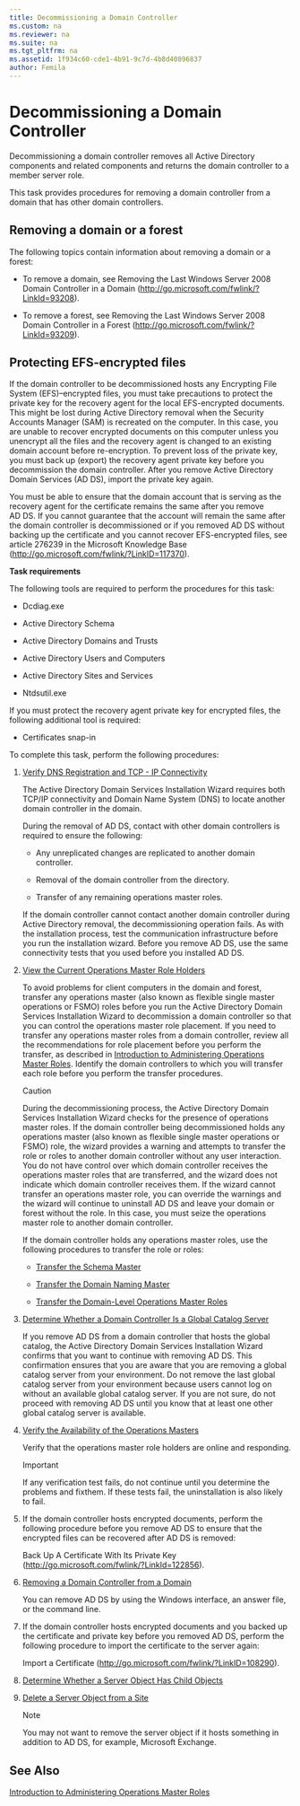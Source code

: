 ```yaml
---
title: Decommissioning a Domain Controller
ms.custom: na
ms.reviewer: na
ms.suite: na
ms.tgt_pltfrm: na
ms.assetid: 1f934c60-cde1-4b91-9c7d-4b8d40896837
author: Femila
---
```

# Decommissioning a Domain Controller
  Decommissioning a domain controller removes all Active Directory components and related components and returns the domain controller to a member server role.  
  
 This task provides procedures for removing a domain controller from a domain that has other domain controllers.  
  
## Removing a domain or a forest  
 The following topics contain information about removing a domain or a forest:  
  
-   To remove a domain, see Removing the Last Windows Server 2008 Domain Controller in a Domain \([http:\/\/go.microsoft.com\/fwlink\/?LinkId\=93208](http://go.microsoft.com/fwlink/?LinkId=93208)\).  
  
-   To remove a forest, see Removing the Last Windows Server 2008 Domain Controller in a Forest \([http:\/\/go.microsoft.com\/fwlink\/?LinkId\=93209](http://go.microsoft.com/fwlink/?LinkId=93209)\).  
  
## Protecting EFS\-encrypted files  
 If the domain controller to be decommissioned hosts any Encrypting File System \(EFS\)–encrypted files, you must take precautions to protect the private key for the recovery agent for the local EFS\-encrypted documents. This might be lost during Active Directory removal when the Security Accounts Manager \(SAM\) is recreated on the computer. In this case, you are unable to recover encrypted documents on this computer unless you unencrypt all the files and the recovery agent is changed to an existing domain account before re\-encryption. To prevent loss of the private key, you must back up \(export\) the recovery agent private key before you decommission the domain controller. After you remove Active Directory Domain Services \(AD DS\), import the private key again.  
  
 You must be able to ensure that the domain account that is serving as the recovery agent for the certificate remains the same after you remove AD DS. If you cannot guarantee that the account will remain the same after the domain controller is decommissioned or if you removed AD DS without backing up the certificate and you cannot recover EFS\-encrypted files, see article 276239 in the Microsoft Knowledge Base \([http:\/\/go.microsoft.com\/fwlink\/?LinkID\=117370](http://go.microsoft.com/fwlink/?LinkID=117370)\).  
  
 **Task requirements**  
  
 The following tools are required to perform the procedures for this task:  
  
-   Dcdiag.exe  
  
-   Active Directory Schema  
  
-   Active Directory Domains and Trusts  
  
-   Active Directory Users and Computers  
  
-   Active Directory Sites and Services  
  
-   Ntdsutil.exe  
  
 If you must protect the recovery agent private key for encrypted files, the following additional tool is required:  
  
-   Certificates snap\-in  
  
 To complete this task, perform the following procedures:  
  
1.  [Verify DNS Registration and TCP - IP Connectivity](../Topic/Verify-DNS-Registration-and-TCP---IP-Connectivity.md)  
  
     The Active Directory Domain Services Installation Wizard requires both TCP\/IP connectivity and Domain Name System \(DNS\) to locate another domain controller in the domain.  
  
     During the removal of AD DS, contact with other domain controllers is required to ensure the following:  
  
    -   Any unreplicated changes are replicated to another domain controller.  
  
    -   Removal of the domain controller from the directory.  
  
    -   Transfer of any remaining operations master roles.  
  
     If the domain controller cannot contact another domain controller during Active Directory removal, the decommissioning operation fails. As with the installation process, test the communication infrastructure before you run the installation wizard. Before you remove AD DS, use the same connectivity tests that you used before you installed AD DS.  
  
2.  [View the Current Operations Master Role Holders](../Topic/View-the-Current-Operations-Master-Role-Holders.md)  
  
     To avoid problems for client computers in the domain and forest, transfer any operations master \(also known as flexible single master operations or FSMO\) roles before you run the Active Directory Domain Services Installation Wizard to decommission a domain controller so that you can control the operations master role placement. If you need to transfer any operations master roles from a domain controller, review all the recommendations for role placement before you perform the transfer, as described in [Introduction to Administering Operations Master Roles](../Topic/Introduction-to-Administering-Operations-Master-Roles.md). Identify the domain controllers to which you will transfer each role before you perform the transfer procedures.  
  
    > [!CAUTION]  
    >  During the decommissioning process, the Active Directory Domain Services Installation Wizard checks for the presence of operations master roles. If the domain controller being decommissioned holds any operations master \(also known as flexible single master operations or FSMO\) role, the wizard provides a warning and attempts to transfer the role or roles to another domain controller without any user interaction. You do not have control over which domain controller receives the operations master roles that are transferred, and the wizard does not indicate which domain controller receives them. If the wizard cannot transfer an operations master role, you can override the warnings and the wizard will continue to uninstall AD DS and leave your domain or forest without the role. In this case, you must seize the operations master role to another domain controller.  
  
     If the domain controller holds any operations master roles, use the following procedures to transfer the role or roles:  
  
    -   [Transfer the Schema Master](../Topic/Transfer-the-Schema-Master.md)  
  
    -   [Transfer the Domain Naming Master](../Topic/Transfer-the-Domain-Naming-Master.md)  
  
    -   [Transfer the Domain-Level Operations Master Roles](../Topic/Transfer-the-Domain-Level-Operations-Master-Roles.md)  
  
3.  [Determine Whether a Domain Controller Is a Global Catalog Server](../Topic/Determine-Whether-a-Domain-Controller-Is-a-Global-Catalog-Server.md)  
  
     If you remove AD DS from a domain controller that hosts the global catalog, the Active Directory Domain Services Installation Wizard confirms that you want to continue with removing AD DS. This confirmation ensures that you are aware that you are removing a global catalog server from your environment. Do not remove the last global catalog server from your environment because users cannot log on without an available global catalog server. If you are not sure, do not proceed with removing AD DS until you know that at least one other global catalog server is available.  
  
4.  [Verify the Availability of the Operations Masters](../Topic/Verify-the-Availability-of-the-Operations-Masters.md)  
  
     Verify that the operations master role holders are online and responding.  
  
    > [!IMPORTANT]  
    >  If any verification test fails, do not continue until you determine the problems and fixthem. If these tests fail, the uninstallation is also likely to fail.  
  
5.  If the domain controller hosts encrypted documents, perform the following procedure before you remove AD DS to ensure that the encrypted files can be recovered after AD DS is removed:  
  
     Back Up A Certificate With Its Private Key \([http:\/\/go.microsoft.com\/fwlink\/?LinkId\=122856](http://go.microsoft.com/fwlink/?LinkId=122856)\).  
  
6.  [Removing a Domain Controller from a Domain](../Topic/Removing-a-Domain-Controller-from-a-Domain.md)  
  
     You can remove AD DS by using the Windows interface, an answer file, or the command line.  
  
7.  If the domain controller hosts encrypted documents and you backed up the certificate and private key before you removed AD DS, perform the following procedure to import the certificate to the server again:  
  
     Import a Certificate \([http:\/\/go.microsoft.com\/fwlink\/?LinkID\=108290](http://go.microsoft.com/fwlink/?LinkID=108290)\).  
  
8.  [Determine Whether a Server Object Has Child Objects](../Topic/Determine-Whether-a-Server-Object-Has-Child-Objects.md)  
  
9. [Delete a Server Object from a Site](../Topic/Delete-a-Server-Object-from-a-Site.md)  
  
    > [!NOTE]  
    >  You may not want to remove the server object if it hosts something in addition to AD DS, for example, Microsoft Exchange.  
  
## See Also  
 [Introduction to Administering Operations Master Roles](../Topic/Introduction-to-Administering-Operations-Master-Roles.md)  
  
  